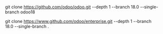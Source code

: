 git clone https://github.com/odoo/odoo.git --depth 1 --branch 18.0 --single-branch odoo18

git clone https://www.github.com/odoo/enterprise.git --depth 1 --branch 18.0 --single-branch .
